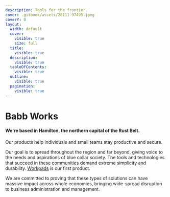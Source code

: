 ```yaml
---
description: Tools for the frontier.
cover: .gitbook/assets/28111-97495.jpeg
coverY: 0
layout:
  width: default
  cover:
    visible: true
    size: full
  title:
    visible: true
  description:
    visible: true
  tableOfContents:
    visible: true
  outline:
    visible: true
  pagination:
    visible: true
---
```


# Babb Works

#### We're based in Hamilton, the northern capital of the Rust Belt.

Our products help individuals and small teams stay productive and secure.

Our goal is to spread throughout the region and far beyond, giving voice to the needs and aspirations of blue collar society. The tools and technologies that succeed in these communities demand extreme simplicity and durability. [Workpads](products/workpads-for-mobile.md) is our first product.

We are committed to proving that these types of solutions can have massive impact across whole economies, bringing wide-spread disruption to business administration and management.
